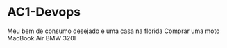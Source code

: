 # AC1-Devops
Meu bem de consumo desejado e uma casa na florida
Comprar uma moto
MacBook Air
BMW 320I


